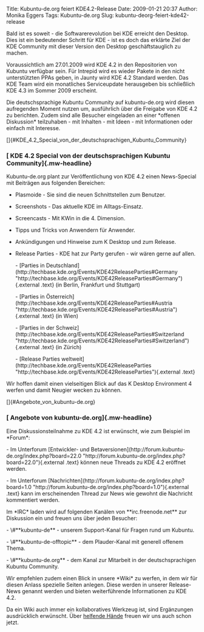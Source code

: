 Title: Kubuntu-de.org feiert KDE4.2-Release
Date: 2009-01-21 20:37
Author: Monika Eggers
Tags: Kubuntu-de.org
Slug: kubuntu-deorg-feiert-kde42-release

Bald ist es soweit - die Softwarerevolution bei KDE erreicht den
Desktop. Dies ist ein bedeutender Schritt für KDE - ist es doch das
erklärte Ziel der KDE Community mit dieser Version den Desktop
geschäftstauglich zu machen.  

Voraussichtlich am 27.01.2009 wird KDE 4.2 in den Repositorien von
Kubuntu verfügbar sein. Für Intrepid wird es wieder Pakete in den nicht
unterstützten PPAs geben, in Jaunty wird KDE 4.2 Standard werden. Das
KDE Team wird ein monatliches Serviceupdate herausgeben bis schließlich
KDE 4.3 im Sommer 2009 erscheint.

</p>
Die deutschsprachige Kubuntu Community auf kubuntu-de.org wird diesen
aufregenden Moment nutzen um, ausführlich über die Freigabe von KDE 4.2
zu berichten. Zudem sind alle Besucher eingeladen an einer *offenen
Diskussion* teilzuhaben - mit Inhalten - mit Ideen - mit Informationen
oder einfach mit Interesse.

</p>
<!--break--><!--break-->

[]{#KDE_4.2_Special_von_der_deutschsprachigen_Kubuntu_Community}  

### [ KDE 4.2 Special von der deutschsprachigen Kubuntu Community]{.mw-headline}

</p>
Kubuntu-de.org plant zur Veröffentlichung von KDE 4.2 einen News-Special
mit Beiträgen aus folgenden Bereichen:

</p>
<ul>
</p>
<p>
<li>
Plasmoide - Sie sind die neuen Schnittstellen zum Benutzer.

</p>
<p>
</li>
</p>
<p>
<li>
Screenshots - Das aktuelle KDE im Alltags-Einsatz.

</p>
<p>
</li>
</p>
<p>
<li>
Screencasts - Mit KWin in die 4. Dimension.

</p>
<p>
</li>
</p>
<p>
<li>
Tipps und Tricks von Anwendern für Anwender.

</p>
<p>
</li>
</p>
<p>
<li>
Ankündigungen und Hinweise zum K Desktop und zum Release.

</p>
<p>
</li>
</p>
<p>
<li>
Release Parties - KDE hat zur Party gerufen - wir wären gerne auf allen.

</li>
</p>
-   [Parties in
    Deutschland](http://techbase.kde.org/Events/KDE42ReleaseParties#Germany "http://techbase.kde.org/Events/KDE42ReleaseParties#Germany"){.external
    .text} (in Berlin, Frankfurt und Stuttgart)
    </p>
    <p>
-   [Parties in
    Österreich](http://techbase.kde.org/Events/KDE42ReleaseParties#Austria "http://techbase.kde.org/Events/KDE42ReleaseParties#Austria"){.external
    .text} (in Wien)
    </p>
    <p>
-   [Parties in der
    Schweiz](http://techbase.kde.org/Events/KDE42ReleaseParties#Switzerland "http://techbase.kde.org/Events/KDE42ReleaseParties#Switzerland"){.external
    .text} (in Zürich)
    </p>
    <p>
-   [Release Parties
    weltweit](http://techbase.kde.org/Events/KDE42ReleaseParties "http://techbase.kde.org/Events/KDE42ReleaseParties"){.external
    .text}
    </p>
    <p>

</p>
<p>
</ul>
</p>
Wir hoffen damit einen vielseitigen Blick auf das K Desktop Environment
4 werfen und damit Neugier wecken zu können.

</p>
[]{#Angebote_von_kubuntu-de.org}  

### [ Angebote von kubuntu-de.org]{.mw-headline}

</p>
Eine Diskussionsteilnahme zu KDE 4.2 ist erwünscht, wie zum Beispiel im
*Forum*:

</p>
-   Im Unterforum [Entwickler- und
    Betaversionen](http://forum.kubuntu-de.org/index.php?board=22.0 "http://forum.kubuntu-de.org/index.php?board=22.0"){.external
    .text} können neue Threads zu KDE 4.2 eröffnet werden.
    </p>
    <p>
-   Im Unterforum
    [Nachrichten](http://forum.kubuntu-de.org/index.php?board=1.0 "http://forum.kubuntu-de.org/index.php?board=1.0"){.external
    .text} kann im erscheinenden Thread zur News wie gewohnt die
    Nachricht kommentiert werden.
    </p>
    <p>

</p>
Im *IRC* laden wird auf folgenden Kanälen von **irc.freenode.net** zur
Diskussion ein und freuen uns über jeden Besucher:

</p>
-   \#**kubuntu-de** - unserem Support-Kanal für Fragen rund um Kubuntu.
    </p>
    <p>
-   \#**kubuntu-de-offtopic** - dem Plauder-Kanal mit generell offenem
    Thema.
    </p>
    <p>
-   \#**kubuntu-de.org** - dem Kanal zur Mitarbeit in der
    deutschsprachigen Kubuntu Community.
    </p>
    <p>

</p>
Wir empfehlen zudem einen Blick in unsere *Wiki* zu werfen, in dem wir
für diesen Anlass spezielle Seiten anlegen. Diese werden in unserer
Release-News genannt werden und bieten weiterführende Informationen zu
KDE 4.2.  

Da ein Wiki auch immer ein kollaboratives Werkzeug ist, sind Ergänzungen
ausdrücklich erwünscht. Über [helfende
Hände](http://wiki.kubuntu-de.org/Team:Redaktion "http://wiki.kubuntu-de.org/Team:Redaktion") freuen wir uns auch schon jetzt.

</p>

